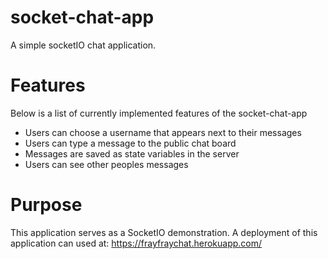 # socket-chat-app
A simple socketIO chat application.
# Features
Below is a list of currently implemented features of the socket-chat-app
- Users can choose a username that appears next to their messages
- Users can type a message to the public chat board
- Messages are saved as state variables in the server
- Users can see other peoples messages
# Purpose
This application serves as a SocketIO demonstration. A deployment of this application can used at: https://frayfraychat.herokuapp.com/
